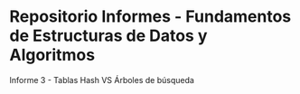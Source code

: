 # Repositorio Informes - Fundamentos de Estructuras de Datos y Algoritmos

Informe 3 - Tablas Hash VS Árboles de búsqueda
